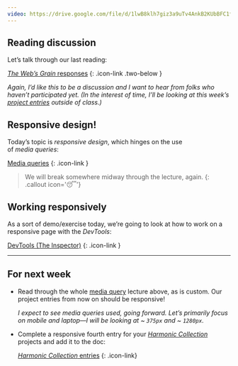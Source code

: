 ```yaml
---
video: https://drive.google.com/file/d/1lwB8klh7giz3a9uTv4AnkB2KUbBFC1f8
---
```




## Reading discussion

Let’s talk through our last reading:

[*The Web’s Grain* responses](https://docs.google.com/document/d/1Pn5Hcw9hXk6U6rb6ccFG1ROD6i-EfcSXlm8PX6Kcm9M/edit)
{: .icon-link .two-below }

*Again, I’d like this to be a discussion and I want to hear from folks who haven’t participated yet. (In the interest of time, I’ll be looking at this week’s [project entries](https://docs.google.com/spreadsheets/d/1vXYVnicRUHnczxPCSaqsmmflynnwP22zhES5jFMPKpw/) outside of class.)*



## Responsive design!

Today’s topic is *responsive design*, which hinges on the use of *media queries*:

[Media queries](/topic/responsive)
{: .icon-link }



> We will break somewhere midway through the lecture, again.
{: .callout icon='😴'}



## Working responsively

As a sort of demo/exercise today, we’re going to look at how to work on a responsive page with the *DevTools*:

[DevTools (The Inspector)](/topic/inspector)
{: .icon-link }




------------



## For next week

- Read through the whole [media query](/topic/responsive) lecture above, as is custom. Our project entries from now on should be responsive!

  *I expect to see media queries used, going forward. Let’s primarily focus on mobile and laptop—I will be looking at ~ `375px` and ~ `1280px`.*

- Complete a responsive fourth entry for your [*Harmonic Collection*](/project/harmonic) projects and add it to the doc:

  [*Harmonic Collection* entries](https://docs.google.com/spreadsheets/d/1vXYVnicRUHnczxPCSaqsmmflynnwP22zhES5jFMPKpw/)
  {: .icon-link}

